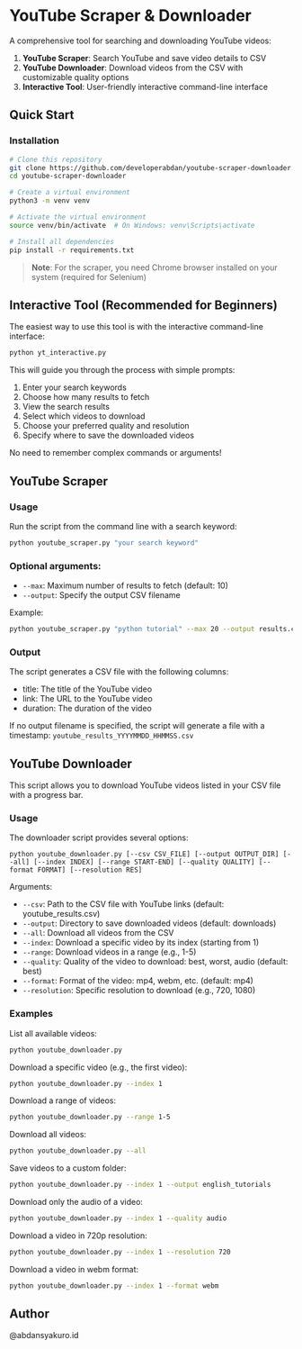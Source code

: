 # YouTube Scraper & Downloader

A comprehensive tool for searching and downloading YouTube videos:
1. **YouTube Scraper**: Search YouTube and save video details to CSV
2. **YouTube Downloader**: Download videos from the CSV with customizable quality options
3. **Interactive Tool**: User-friendly interactive command-line interface

## Quick Start

### Installation

```bash
# Clone this repository
git clone https://github.com/developerabdan/youtube-scraper-downloader.git
cd youtube-scraper-downloader

# Create a virtual environment
python3 -m venv venv

# Activate the virtual environment
source venv/bin/activate  # On Windows: venv\Scripts\activate

# Install all dependencies
pip install -r requirements.txt
```

> **Note**: For the scraper, you need Chrome browser installed on your system (required for Selenium)

## Interactive Tool (Recommended for Beginners)

The easiest way to use this tool is with the interactive command-line interface:

```bash
python yt_interactive.py
```

This will guide you through the process with simple prompts:
1. Enter your search keywords
2. Choose how many results to fetch
3. View the search results
4. Select which videos to download
5. Choose your preferred quality and resolution
6. Specify where to save the downloaded videos

No need to remember complex commands or arguments!

## YouTube Scraper

### Usage

Run the script from the command line with a search keyword:

```bash
python youtube_scraper.py "your search keyword"
```

### Optional arguments:

- `--max`: Maximum number of results to fetch (default: 10)
- `--output`: Specify the output CSV filename

Example:
```bash
python youtube_scraper.py "python tutorial" --max 20 --output results.csv
```

### Output

The script generates a CSV file with the following columns:
- title: The title of the YouTube video
- link: The URL to the YouTube video
- duration: The duration of the video

If no output filename is specified, the script will generate a file with a timestamp: `youtube_results_YYYYMMDD_HHMMSS.csv`

## YouTube Downloader

This script allows you to download YouTube videos listed in your CSV file with a progress bar.

### Usage

The downloader script provides several options:

```
python youtube_downloader.py [--csv CSV_FILE] [--output OUTPUT_DIR] [--all] [--index INDEX] [--range START-END] [--quality QUALITY] [--format FORMAT] [--resolution RES]
```

Arguments:
- `--csv`: Path to the CSV file with YouTube links (default: youtube_results.csv)
- `--output`: Directory to save downloaded videos (default: downloads)
- `--all`: Download all videos from the CSV
- `--index`: Download a specific video by its index (starting from 1)
- `--range`: Download videos in a range (e.g., 1-5)
- `--quality`: Quality of the video to download: best, worst, audio (default: best)
- `--format`: Format of the video: mp4, webm, etc. (default: mp4)
- `--resolution`: Specific resolution to download (e.g., 720, 1080)

### Examples

List all available videos:
```bash
python youtube_downloader.py
```

Download a specific video (e.g., the first video):
```bash
python youtube_downloader.py --index 1
```

Download a range of videos:
```bash
python youtube_downloader.py --range 1-5
```

Download all videos:
```bash
python youtube_downloader.py --all
```

Save videos to a custom folder:
```bash
python youtube_downloader.py --index 1 --output english_tutorials
```

Download only the audio of a video:
```bash
python youtube_downloader.py --index 1 --quality audio
```

Download a video in 720p resolution:
```bash
python youtube_downloader.py --index 1 --resolution 720
```

Download a video in webm format:
```bash
python youtube_downloader.py --index 1 --format webm
```

## Author

@abdansyakuro.id
